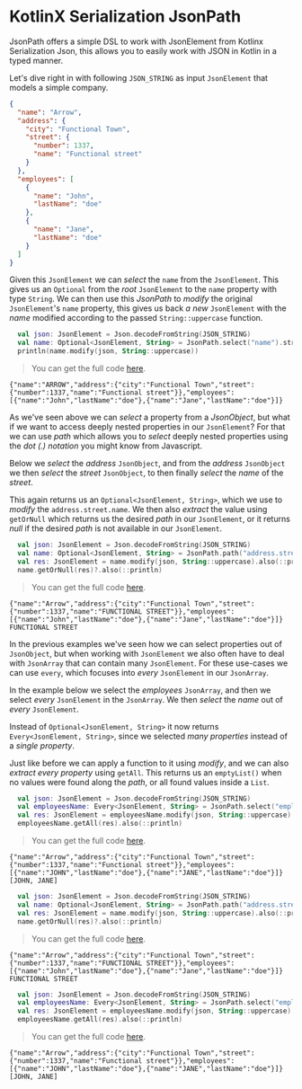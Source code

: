 # KotlinX Serialization JsonPath

JsonPath offers a simple DSL to work with JsonElement from Kotlinx Serialization Json,
this allows you to easily work with JSON in Kotlin in a typed manner.

Let's dive right in with following `JSON_STRING` as input `JsonElement` that models a simple company.

<!--- TEST_NAME ReadMeSpec --> 

```json
{
  "name": "Arrow",
  "address": {
    "city": "Functional Town",
    "street": {
      "number": 1337,
      "name": "Functional street"
    }
  },
  "employees": [
    {
      "name": "John",
      "lastName": "doe"
    },
    {
      "name": "Jane",
      "lastName": "doe"
    }
  ]
}
```

Given this `JsonElement` we can _select_ the `name` from the `JsonElement`.
This gives us an `Optional` from the _root_ `JsonElement` to the `name` property with type `String`. 
We can then use this _JsonPath_ to _modify_ the original `JsonElement`'s `name` property,
this gives us back _a new_ `JsonElement` with the _name_ modified according to the passed `String::uppercase` function.

<!--- INCLUDE
fun main(): Unit {
----- SUFFIX
}
-->
```kotlin
  val json: JsonElement = Json.decodeFromString(JSON_STRING)
  val name: Optional<JsonElement, String> = JsonPath.select("name").string
  println(name.modify(json, String::uppercase))
```
> You can get the full code [here](src/jvmTest/kotlin/example/example-readme-01.kt).

```text
{"name":"ARROW","address":{"city":"Functional Town","street":{"number":1337,"name":"Functional street"}},"employees":[{"name":"John","lastName":"doe"},{"name":"Jane","lastName":"doe"}]}
```

As we've seen above we can _select_ a property from a _JsonObject_,
but what if we want to access deeply nested properties in our `JsonElement`?
For that we can use _path_ which allows you to _select_ deeply nested properties using the _dot (.) notation_ you might know from Javascript.

Below we _select_ the _address_ `JsonObject`,
and from the _address_ `JsonObject` we then _select_ the _street_ `JsonObject`,
to then finally _select_ the _name_ of the _street_.

This again returns us an `Optional<JsonElement, String>`, which we use to _modify_ the `address.street.name`.
We then also _extract_ the value using `getOrNull` which returns us the desired _path_ in our `JsonElement`,
or it returns _null_ if the desired _path_ is not available in our `JsonElement`.

<!--- TEST -->

<!--- INCLUDE
fun main(): Unit {
----- SUFFIX
}
-->
```kotlin
  val json: JsonElement = Json.decodeFromString(JSON_STRING)
  val name: Optional<JsonElement, String> = JsonPath.path("address.street.name").string
  val res: JsonElement = name.modify(json, String::uppercase).also(::println)
  name.getOrNull(res)?.also(::println)
```
> You can get the full code [here](src/jvmTest/kotlin/example/example-readme-02.kt).

```text
{"name":"Arrow","address":{"city":"Functional Town","street":{"number":1337,"name":"FUNCTIONAL STREET"}},"employees":[{"name":"John","lastName":"doe"},{"name":"Jane","lastName":"doe"}]}
FUNCTIONAL STREET
```

In the previous examples we've seen how we can select properties out of `JsonObject`,
but when working with `JsonElement` we also often have to deal with `JsonArray` that can contain many `JsonElement`.
For these use-cases we can use `every`, which focuses into _every_ `JsonElement` in our `JsonArray`.

In the example below we select the _employees_ `JsonArray`,
and then we select _every_ `JsonElement` in the `JsonArray`.
We then _select_ the _name_ out of _every_ `JsonElement`.

Instead of `Optional<JsonElement, String>` it now returns `Every<JsonElement, String>`,
since we selected _many properties_ instead of a _single property_.

Just like before we can apply a function to it using _modify_,
and we can also _extract every property_ using `getAll`.
This returns us an `emptyList()` when no values were found along the _path_,
or all found values inside a `List`.

<!--- TEST -->

<!--- INCLUDE
fun main(): Unit {
----- SUFFIX
}
-->
```kotlin
  val json: JsonElement = Json.decodeFromString(JSON_STRING)
  val employeesName: Every<JsonElement, String> = JsonPath.select("employees").every.select("name").string
  val res: JsonElement = employeesName.modify(json, String::uppercase).also(::println)
  employeesName.getAll(res).also(::println)
```
> You can get the full code [here](src/jvmTest/kotlin/example/example-readme-03.kt).

```text
{"name":"Arrow","address":{"city":"Functional Town","street":{"number":1337,"name":"Functional street"}},"employees":[{"name":"JOHN","lastName":"doe"},{"name":"JANE","lastName":"doe"}]}
[JOHN, JANE]
```

<!--- TEST -->

<!--- INCLUDE
fun main(): Unit {
----- SUFFIX
}
-->
```kotlin
  val json: JsonElement = Json.decodeFromString(JSON_STRING)
  val name: Optional<JsonElement, String> = JsonPath.path("address.street.name").string
  val res: JsonElement = name.modify(json, String::uppercase).also(::println)
  name.getOrNull(res)?.also(::println)
```
> You can get the full code [here](src/jvmTest/kotlin/example/example-readme-04.kt).

```text
{"name":"Arrow","address":{"city":"Functional Town","street":{"number":1337,"name":"FUNCTIONAL STREET"}},"employees":[{"name":"John","lastName":"doe"},{"name":"Jane","lastName":"doe"}]}
FUNCTIONAL STREET
```

<!--- TEST -->

<!--- INCLUDE
fun main(): Unit {
----- SUFFIX
}
-->
```kotlin
  val json: JsonElement = Json.decodeFromString(JSON_STRING)
  val employeesName: Every<JsonElement, String> = JsonPath.select("employees").every.select("name").string
  val res: JsonElement = employeesName.modify(json, String::uppercase).also(::println)
  employeesName.getAll(res).also(::println)
```
> You can get the full code [here](src/jvmTest/kotlin/example/example-readme-05.kt).

```text
{"name":"Arrow","address":{"city":"Functional Town","street":{"number":1337,"name":"Functional street"}},"employees":[{"name":"JOHN","lastName":"doe"},{"name":"JANE","lastName":"doe"}]}
[JOHN, JANE]
```

<!--- TEST -->

